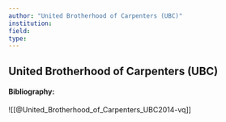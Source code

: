 ```yaml
---
author: "United Brotherhood of Carpenters (UBC)"
institution:
field:
type:
---
```


## United Brotherhood of Carpenters (UBC)
#### Bibliography:

![[@United_Brotherhood_of_Carpenters_UBC2014-vq]]